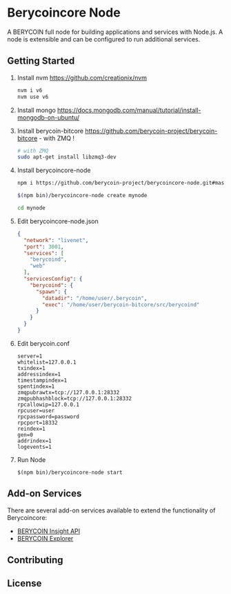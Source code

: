 Berycoincore Node
============

A BERYCOIN full node for building applications and services with Node.js. A node is extensible and can be configured to run additional services.

## Getting Started

1. Install nvm https://github.com/creationix/nvm  

    ```bash
    nvm i v6
    nvm use v6
    ```  
2. Install mongo https://docs.mongodb.com/manual/tutorial/install-mongodb-on-ubuntu/  

3. Install berycoin-bitcore https://github.com/berycoin-project/berycoin-bitcore - with ZMQ ! 

    ```bash
    # with ZMQ
    sudo apt-get install libzmq3-dev 
    ```  
4. Install berycoincore-node  

    ```bash
    npm i https://github.com/berycoin-project/berycoincore-node.git#master

    $(npm bin)/berycoincore-node create mynode

    cd mynode

    ```  
5. Edit berycoincore-node.json  

    ```json
    {
      "network": "livenet",
      "port": 3001,
      "services": [
	    "berycoind",
        "web"
      ],
      "servicesConfig": {
        "berycoind": {
          "spawn": {
            "datadir": "/home/user/.berycoin",
            "exec": "/home/user/berycoin-bitcore/src/berycoind"
          }
        }
      }
	}
    ```  
6. Edit berycoin.conf  

    ```
    server=1
    whitelist=127.0.0.1
    txindex=1
    addressindex=1
    timestampindex=1
    spentindex=1
    zmqpubrawtx=tcp://127.0.0.1:28332
    zmqpubhashblock=tcp://127.0.0.1:28332
    rpcallowip=127.0.0.1
    rpcuser=user
    rpcpassword=password
    rpcport=18332
    reindex=1
    gen=0
    addrindex=1
    logevents=1
    ```  
7. Run Node  

    ```
    $(npm bin)/berycoincore-node start
    ```  

## Add-on Services

There are several add-on services available to extend the functionality of Berycoincore:

- [BERYCOIN Insight API](https://github.com/berycoin-project/insight-api)
- [BERYCOIN Explorer](https://github.com/berycoin-project/berycoin-explorer)

## Contributing



## License

